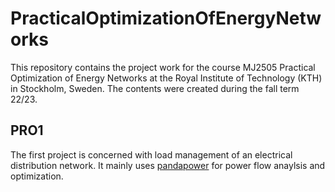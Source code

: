 # PracticalOptimizationOfEnergyNetworks

This repository contains the project work for the course MJ2505 Practical Optimization of Energy Networks at the Royal Institute of Technology (KTH) in Stockholm, Sweden.
The contents were created during the fall term 22/23.

## PRO1

The first project is concerned with load management of an electrical distribution network.
It mainly uses [pandapower](https://pandapower.readthedocs.io/en/v2.10.0/) for power flow anaylsis and optimization.